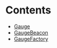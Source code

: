 # Contents

- [Gauge](Gauge.sol/contract.Gauge.md)
- [GaugeBeacon](GaugeBeacon.sol/contract.GaugeBeacon.md)
- [GaugeFactory](GaugeFactory.sol/contract.GaugeFactory.md)
